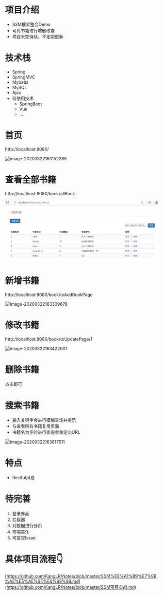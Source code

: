 # 项目介绍

- SSM框架整合Demo
- 可对书籍进行增删改查
- 项目未完待续，不定期更新

# 技术栈

- Spring
- SpringMVC
- Mybatis
- MySQL
- Ajax
- 待使用技术
  - SpringBoot
  - Vue
  - ...

# 首页

http://localhost:8080/

![image-20200322163152388](C:\Users\klr10\AppData\Roaming\Typora\typora-user-images\image-20200322163152388.png)

# 查看全部书籍

http://localhost:8080/book/allBook

![image-20200322163107982](https://github.com/KangLR/image/blob/master/image-20200322163107982.png)

# 新增书籍

http://localhost:8080/book/toAddBookPage

![image-20200322163309678](C:\Users\klr10\AppData\Roaming\Typora\typora-user-images\image-20200322163309678.png)

# 修改书籍

http://localhost:8080/book/toUpdatePage/1

![image-20200322163422001](C:\Users\klr10\AppData\Roaming\Typora\typora-user-images\image-20200322163422001.png)

# 删除书籍

点击即可

# 搜索书籍

- 输入关键字会进行模糊查询并提示
- 与查看所有书籍复用页面
- 书籍名为空时进行查询会重定向URL

![image-20200322163617511](C:\Users\klr10\AppData\Roaming\Typora\typora-user-images\image-20200322163617511.png)

# 特点

- Restful风格

# 待完善

1. 登录界面
2. 拦截器
3. 对数据进行分页
4. 前端美化
5. 可提交Issue

# 具体项目流程👇

[https://github.com/KangLR/Notes/blob/master/SSM%E9%A1%B9%E7%9B%AE%E5%AE%9E%E6%88%98.md](https://github.com/KangLR/Notes/blob/master/SSM项目实战.md)
